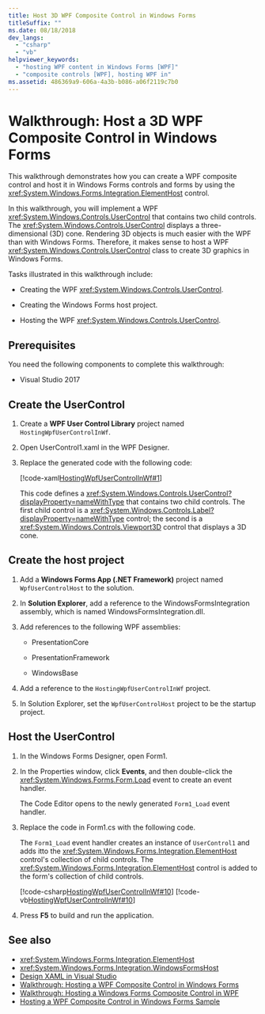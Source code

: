 ```yaml
---
title: Host 3D WPF Composite Control in Windows Forms
titleSuffix: ""
ms.date: 08/18/2018
dev_langs:
  - "csharp"
  - "vb"
helpviewer_keywords:
  - "hosting WPF content in Windows Forms [WPF]"
  - "composite controls [WPF], hosting WPF in"
ms.assetid: 486369a9-606a-4a3b-b086-a06f2119c7b0
---
```

# Walkthrough: Host a 3D WPF Composite Control in Windows Forms

This walkthrough demonstrates how you can create a WPF composite control and host it in Windows Forms controls and forms by using the <xref:System.Windows.Forms.Integration.ElementHost> control.

In this walkthrough, you will implement a WPF <xref:System.Windows.Controls.UserControl> that contains two child controls. The <xref:System.Windows.Controls.UserControl> displays a three-dimensional (3D) cone. Rendering 3D objects is much easier with the WPF than with Windows Forms. Therefore, it makes sense to host a WPF <xref:System.Windows.Controls.UserControl> class to create 3D graphics in Windows Forms.

Tasks illustrated in this walkthrough include:

- Creating the WPF <xref:System.Windows.Controls.UserControl>.

- Creating the Windows Forms host project.

- Hosting the WPF <xref:System.Windows.Controls.UserControl>.

## Prerequisites

You need the following components to complete this walkthrough:

- Visual Studio 2017

<a name="To_Create_the_UserControl"></a>

## Create the UserControl

1. Create a **WPF User Control Library** project named `HostingWpfUserControlInWf`.

2. Open UserControl1.xaml in the WPF Designer.

3. Replace the generated code with the following code:

     [!code-xaml[HostingWpfUserControlInWf#1](~/samples/snippets/csharp/VS_Snippets_Wpf/HostingWpfUserControlInWf/CSharp/HostingWpfUserControlInWf/ConeControl.xaml#1)]

     This code defines a <xref:System.Windows.Controls.UserControl?displayProperty=nameWithType> that contains two child controls. The first child control is a <xref:System.Windows.Controls.Label?displayProperty=nameWithType> control; the second is a <xref:System.Windows.Controls.Viewport3D> control that displays a 3D cone.

<a name="To_Create_the_Windows_Forms_Host_Project"></a>

## Create the host project

1. Add a **Windows Forms App (.NET Framework)** project named `WpfUserControlHost` to the solution.

2. In **Solution Explorer**, add a reference to the WindowsFormsIntegration assembly, which is named WindowsFormsIntegration.dll.

3. Add references to the following WPF assemblies:

    - PresentationCore

    - PresentationFramework

    - WindowsBase

4. Add a reference to the `HostingWpfUserControlInWf` project.

5. In Solution Explorer, set the `WpfUserControlHost` project to be the startup project.

<a name="To_Host_the_Windows_Presentation_Foundation"></a>

## Host the UserControl

1. In the Windows Forms Designer, open Form1.

2. In the Properties window, click **Events**, and then double-click the <xref:System.Windows.Forms.Form.Load> event to create an event handler.

     The Code Editor opens to the newly generated `Form1_Load` event handler.

3. Replace the code in Form1.cs with the following code.

     The `Form1_Load` event handler creates an instance of `UserControl1` and adds itto the <xref:System.Windows.Forms.Integration.ElementHost> control's collection of child controls. The <xref:System.Windows.Forms.Integration.ElementHost> control is added to the form's collection of child controls.

     [!code-csharp[HostingWpfUserControlInWf#10](~/samples/snippets/csharp/VS_Snippets_Wpf/HostingWpfUserControlInWf/CSharp/WpfUserControlHost/Form1.cs#10)]
     [!code-vb[HostingWpfUserControlInWf#10](~/samples/snippets/visualbasic/VS_Snippets_Wpf/HostingWpfUserControlInWf/VisualBasic/WpfUserControlHost/Form1.vb#10)]

4. Press **F5** to build and run the application.

## See also

- <xref:System.Windows.Forms.Integration.ElementHost>
- <xref:System.Windows.Forms.Integration.WindowsFormsHost>
- [Design XAML in Visual Studio](/visualstudio/xaml-tools/designing-xaml-in-visual-studio)
- [Walkthrough: Hosting a WPF Composite Control in Windows Forms](walkthrough-hosting-a-wpf-composite-control-in-windows-forms.md)
- [Walkthrough: Hosting a Windows Forms Composite Control in WPF](walkthrough-hosting-a-windows-forms-composite-control-in-wpf.md)
- [Hosting a WPF Composite Control in Windows Forms Sample](https://github.com/microsoft/WPF-Samples/tree/master/Migration%20and%20Interoperability/WindowsFormsHostingWpfControl)
